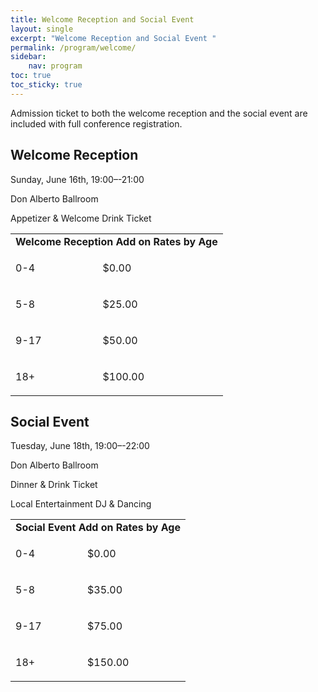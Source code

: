 ```yaml
---
title: Welcome Reception and Social Event 
layout: single
excerpt: "Welcome Reception and Social Event "
permalink: /program/welcome/
sidebar: 
    nav: program
toc: true
toc_sticky: true
---
```


Admission ticket to both the welcome reception and the social event are included with full conference registration.

## Welcome Reception

Sunday, June 16th, 19:00–-21:00 

Don Alberto Ballroom 

Appetizer & Welcome Drink Ticket

<table>
  <tr>
   <td colspan="2"><strong>Welcome Reception Add on Rates by Age</strong>
   </td>
  </tr>
  <tr>
   <td>0-4
   </td>
   <td><p>$0.00</p>
   </td>
  </tr>
  <tr>
   <td>5-8
   </td>
   <td><p>$25.00</p>
   </td>
  </tr>
  <tr>
   <td>9-17
   </td>
   <td><p>$50.00</p>
   </td>
  </tr>
  <tr>
   <td>18+
   </td>
   <td><p>$100.00</p>
   </td>
  </tr>
</table>

## Social Event 
Tuesday, June 18th, 19:00–-22:00 

Don Alberto Ballroom

Dinner & Drink Ticket 

Local Entertainment DJ & Dancing

<table>
  <tr>
   <td colspan="2"><strong>Social Event Add on Rates by Age</strong>
   </td>
  </tr>
  <tr>
   <td>0-4
   </td>
   <td><p>$0.00</p>
   </td>
  </tr>
  <tr>
   <td>5-8
   </td>
   <td><p>$35.00</p>
   </td>
  </tr>
  <tr>
   <td>9-17
   </td>
   <td><p>$75.00</p>
   </td>
  </tr>
  <tr>
   <td>18+
   </td>
   <td><p>$150.00</p>
   </td>
  </tr>
</table>

